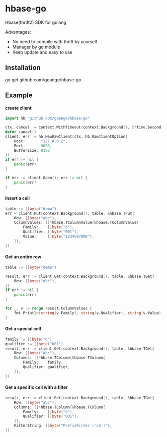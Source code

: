 # hbase-go

Hbase(thrift2) SDK for golang 

Advantages:
* No need to compile with thrift by yourself
* Manager by go module
* Keep update and easy to use

## Installation

go get github.com/geange/hbase-go

## Example

#### create client

```go
import hb "github.com/geange/hbase-go"

ctx, cancel := context.WithTimeout(context.Background(), 5*time.Second)
defer cancel()
client, err := hb.NewRawClient(ctx, hb.RawClientOption{
    Host:       "127.0.0.1",
    Port:       9090,
    BufferSize: 8192,
})
if err != nil {
    panic(err)
}

if err := client.Open(); err != nil {
    panic(err)
}
```

#### Insert a cell

```go
table := []byte("demo")
err = client.Put(context.Background(), table, &hbase.TPut{
    Row: []byte("abc"),
    ColumnValues: []*hbase.TColumnValue{&hbase.TColumnValue{
        Family:    []byte("d"),
        Qualifier: []byte("001"),
        Value:     []byte("1234567890"),
    }},
})
```

#### Get an entire row

```go
table := []byte("demo")

result, err := client.Get(context.Background(), table, &hbase.TGet{
    Row: []byte("abc"),
})
if err != nil {
    panic(err)
}

for _, v := range result.ColumnValues {
    fmt.Println(string(v.Family), string(v.Qualifier), string(v.Value))
}
```

#### Get a special cell

```go
family := []byte("d")
qualifier := []byte("001")
result, err := client.Get(context.Background(), table, &hbase.TGet{
    Row: []byte("abc"),
    Columns: []*hbase.TColumn{&hbase.TColumn{
        Family:    family,
        Qualifier: qualifier,
    }},
})
```

#### Get a specific cell with a filter

```go
result, err := client.Get(context.Background(), table, &hbase.TGet{
    Row: []byte("abc"),
    Columns: []*hbase.TColumn{&hbase.TColumn{
        Family:    []byte("d"),
        Qualifier: []byte("001"),
    }},
    FilterString: []byte("PrefixFilter ('ab')"),
})
```